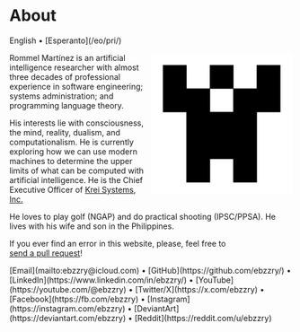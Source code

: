 About
=====

<div class="center">English • [Esperanto](/eo/pri/)</div>

<div>
<img src="/images/site/identicon.png" style="float: right; width: 50%; margin: 0px 0px 0px 10px">

Rommel Martínez is an artificial intelligence researcher with almost three
decades of professional experience in software engineering; systems
administration; and programming language theory.

His interests lie with consciousness, the mind, reality, dualism, and
computationalism. He is currently exploring how we can use modern machines to
determine the upper limits of what can be computed with artificial intelligence.
He is the Chief Executive Officer of [Krei Systems, Inc.](https://krei.systems)

He loves to play golf (NGAP) and do practical shooting (IPSC/PPSA). He lives
with his wife and son in the Philippines.

If you ever find an error in this website, please, feel free to
[send a pull request](https://github.com/ebzzry/ebzzry.github.io)!
</div>

<div class="center">
[Email](mailto:ebzzry@icloud.com) • [GitHub](https://github.com/ebzzry/) • [LinkedIn](https://www.linkedin.com/in/ebzzry/) • [YouTube](https://youtube.com/@ebzzry) • [Twitter/X](https://x.com/ebzzry) • [Facebook](https://fb.com/ebzzry) • [Instagram](https://instagram.com/ebzzry) • [DeviantArt](https://deviantart.com/ebzzry) • [Reddit](https://reddit.com/u/ebzzry)<br>
</div>
